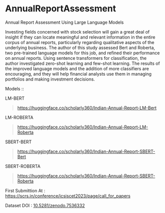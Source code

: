# AnnualReportAssessment
Annual Report Assessment Using Large Language Models

Investing fields concerned with stock selection will gain a great deal of insight if they can locate meaningful and relevant information in the entire corpus of annual reports, particularly regarding qualitative aspects of the underlying business. The author of this study assessed Bert and Roberta, two pre-trained language models for this job, and refined their performance on annual reports. Using sentence transformers for classification, the author investigated zero-shot learning and few-shot learning. The results of the improved language models and the addition of more classifiers are encouraging, and they will help financial analysts use them in managing portfolios and making investment decisions.

Models ::

LM-BERT
> https://huggingface.co/scholarly360/Indian-Annual-Report-LM-Bert

LM-ROBERTA
> https://huggingface.co/scholarly360/Indian-Annual-Report-LM-Roberta

SBERT-BERT
> https://huggingface.co/scholarly360/Indian-Annual-Report-SBERT-Bert

SBERT-ROBERTA
> https://huggingface.co/scholarly360/Indian-Annual-Report-SBERT-Roberta

First Submittion At : https://scrs.in/conference/icsiscet2023/page/call_for_papers

Dataset   DOI : [10.5281/zenodo.7536332](https://zenodo.org/record/7536332)
